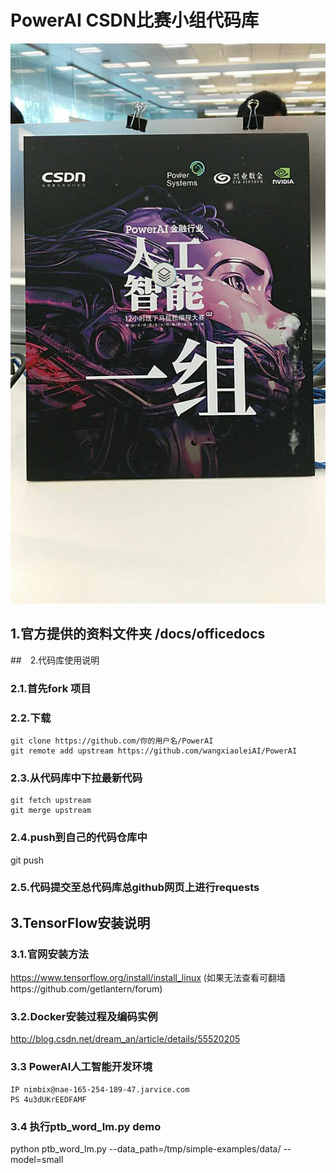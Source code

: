 # PowerAI CSDN比赛小组代码库

![王小雷](./Docs/aipic.jpg)
## 1.官方提供的资料文件夹 /docs/officedocs

##　2.代码库使用说明
### 2.1.首先fork 项目
### 2.2.下载
```
git clone https://github.com/你的用户名/PowerAI
git remote add upstream https://github.com/wangxiaoleiAI/PowerAI
```
### 2.3.从代码库中下拉最新代码
```
git fetch upstream
git merge upstream
```
### 2.4.push到自己的代码仓库中
git push
### 2.5.代码提交至总代码库总github网页上进行requests

## 3.TensorFlow安装说明
### 3.1.官网安装方法
https://www.tensorflow.org/install/install_linux
(如果无法查看可翻墙https://github.com/getlantern/forum)
### 3.2.Docker安装过程及编码实例
http://blog.csdn.net/dream_an/article/details/55520205

### 3.3 PowerAI人工智能开发环境
```
IP nimbix@nae-165-254-189-47.jarvice.com
PS 4u3dUKrEEDFAMF
```
### 3.4 执行ptb_word_lm.py demo
python ptb_word_lm.py --data_path=/tmp/simple-examples/data/ --model=small
